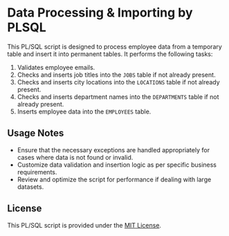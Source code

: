 # Data Processing & Importing by PLSQL

This PL/SQL script is designed to process employee data from a temporary table and insert it into permanent tables. It performs the following tasks:

1. Validates employee emails.
2. Checks and inserts job titles into the `JOBS` table if not already present.
3. Checks and inserts city locations into the `LOCATIONS` table if not already present.
4. Checks and inserts department names into the `DEPARTMENTS` table if not already present.
5. Inserts employee data into the `EMPLOYEES` table.
   
## Usage Notes

- Ensure that the necessary exceptions are handled appropriately for cases where data is not found or invalid.
- Customize data validation and insertion logic as per specific business requirements.
- Review and optimize the script for performance if dealing with large datasets.

## License

This PL/SQL script is provided under the [MIT License](LICENSE).


